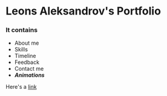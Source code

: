 # Leons Aleksandrov's Portfolio
### It contains

- About me
- Skills
- Timeline
- Feedback
- Contact me
- **_Animations_**

Here's a [link](https://skrazzo.xyz)